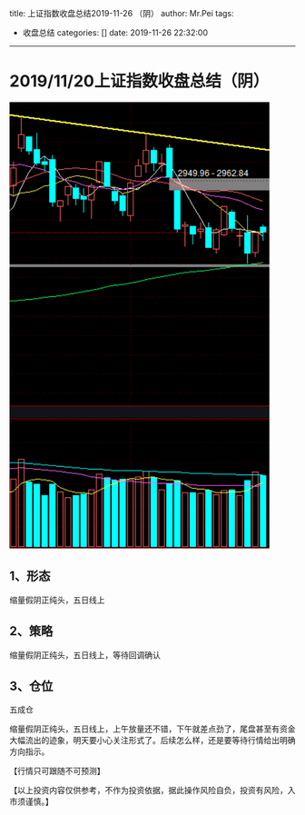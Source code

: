 title: 上证指数收盘总结2019-11-26 （阴）
author: Mr.Pei
tags:

  - 收盘总结
categories: []
date: 2019-11-26  22:32:00
---
# 2019/11/20上证指数收盘总结（阴）

![](https://github.com/Soros1990/markDownImages/blob/master/20191126221819.png?raw=true)

## 1、形态

缩量假阴正纯头，五日线上

## 2、策略

缩量假阴正纯头，五日线上，等待回调确认

## 3、仓位
五成仓

缩量假阴正纯头，五日线上，上午放量还不错，下午就差点劲了，尾盘甚至有资金大幅流出的迹象，明天要小心关注形式了。后续怎么样，还是要等待行情给出明确方向指示。

【行情只可跟随不可预测】

【以上投资内容仅供参考，不作为投资依据，据此操作风险自负，投资有风险，入市须谨慎。】